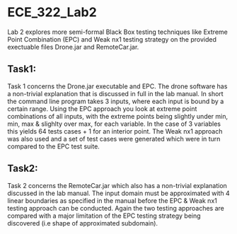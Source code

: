 # ECE_322_Lab2

Lab 2 explores more semi-formal Black Box testing techniques like Extreme Point Combination (EPC) and Weak nx1 testing strategy on the provided exectuable files Drone.jar and RemoteCar.jar.


## Task1:

Task 1 concerns the Drone.jar executable and EPC. The drone software has a non-trivial explanation that is discussed in full in the lab manual. In short the command line program takes 3 inputs, where each input is bound by a certain range. Using the EPC approach you look at extreme point combinations of all inputs, with the extreme points being slightly under min, min, max & slighlty over max, for each variable. In the case of 3 variables this yields 64 tests cases + 1 for an interior point. The Weak nx1 approach was also used and a set of test cases were generated which were in turn compared to the EPC test suite. 


## Task2:

Task 2 concerns the RemoteCar.jar which also has a non-trivial explanation discussed in the lab manual. The input domain must be approximated with 4 linear boundaries as specified in the manual before the EPC & Weak nx1 testing approach can be conducted. Again the two testing approaches are compared with a major limitation of the EPC testing strategy being discovered (i.e shape of approximated subdomain). 
